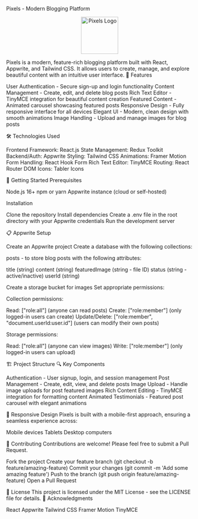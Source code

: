 Pixels - Modern Blogging Platform
<p align="center">
  <img src="/public/Logo3.png" alt="Pixels Logo" width="100">
</p>
Pixels is a modern, feature-rich blogging platform built with React, Appwrite, and Tailwind CSS. It allows users to create, manage, and explore beautiful content with an intuitive user interface.
🌟 Features

User Authentication - Secure sign-up and login functionality
Content Management - Create, edit, and delete blog posts
Rich Text Editor - TinyMCE integration for beautiful content creation
Featured Content - Animated carousel showcasing featured posts
Responsive Design - Fully responsive interface for all devices
Elegant UI - Modern, clean design with smooth animations
Image Handling - Upload and manage images for blog posts

🛠️ Technologies Used

Frontend Framework: React.js
State Management: Redux Toolkit
Backend/Auth: Appwrite
Styling: Tailwind CSS
Animations: Framer Motion
Form Handling: React Hook Form
Rich Text Editor: TinyMCE
Routing: React Router DOM
Icons: Tabler Icons

🚀 Getting Started
Prerequisites

Node.js 16+
npm or yarn
Appwrite instance (cloud or self-hosted)

Installation

Clone the repository
Install dependencies
Create a .env file in the root directory with your Appwrite credentials
Run the development server

📋 Appwrite Setup

Create an Appwrite project
Create a database with the following collections:

posts - to store blog posts with the following attributes:

title (string)
content (string)
featuredImage (string - file ID)
status (string - active/inactive)
userId (string)




Create a storage bucket for images
Set appropriate permissions:

Collection permissions:

Read: ["role:all"] (anyone can read posts)
Create: ["role:member"] (only logged-in users can create)
Update/Delete: ["role:member", "document.userId:user.id"] (users can modify their own posts)


Storage permissions:

Read: ["role:all"] (anyone can view images)
Write: ["role:member"] (only logged-in users can upload)





🏗️ Project Structure
🔍 Key Components

Authentication - User signup, login, and session management
Post Management - Create, edit, view, and delete posts
Image Upload - Handle image uploads for post featured images
Rich Content Editing - TinyMCE integration for formatting content
Animated Testimonials - Featured post carousel with elegant animations

📱 Responsive Design
Pixels is built with a mobile-first approach, ensuring a seamless experience across:

Mobile devices
Tablets
Desktop computers

🤝 Contributing
Contributions are welcome! Please feel free to submit a Pull Request.

Fork the project
Create your feature branch (git checkout -b feature/amazing-feature)
Commit your changes (git commit -m 'Add some amazing feature')
Push to the branch (git push origin feature/amazing-feature)
Open a Pull Request

📄 License
This project is licensed under the MIT License - see the LICENSE file for details.
🙏 Acknowledgments

React
Appwrite
Tailwind CSS
Framer Motion
TinyMCE
